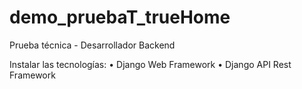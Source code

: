 # demo_pruebaT_trueHome
Prueba técnica - Desarrollador Backend

Instalar las tecnologías:
• Django Web Framework
• Django API Rest Framework

